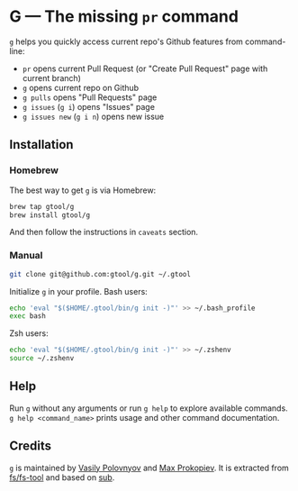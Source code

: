 # G — The missing `pr` command

`g` helps you quickly access current repo's Github features from command-line:

* `pr` opens current Pull Request (or "Create Pull Request" page with current branch)
* `g` opens current repo on Github
* `g pulls` opens "Pull Requests" page
* `g issues` (`g i`) opens "Issues" page
* `g issues new` (`g i n`) opens new issue

## Installation

### Homebrew

The best way to get `g` is via Homebrew:

```bash
brew tap gtool/g
brew install gtool/g
```

And then follow the instructions in `caveats` section.


### Manual

```bash
git clone git@github.com:gtool/g.git ~/.gtool
```

Initialize `g` in your profile. Bash users:

```bash
echo 'eval "$($HOME/.gtool/bin/g init -)"' >> ~/.bash_profile
exec bash
```

Zsh users:

```bash
echo 'eval "$($HOME/.gtool/bin/g init -)"' >> ~/.zshenv
source ~/.zshenv
```


## Help

Run `g` without any arguments or run `g help` to explore available commands.
`g help <command_name>` prints usage and other command documentation.


## Credits

`g` is maintained by [Vasily Polovnyov](https://github.com/vast)
and [Max Prokopiev](http://github.com/maxprokopiev). It is extracted from
[fs/fs-tool](https://github.com/fs/fs-tool) and based on [sub](https://github.com/basecamp/sub).
